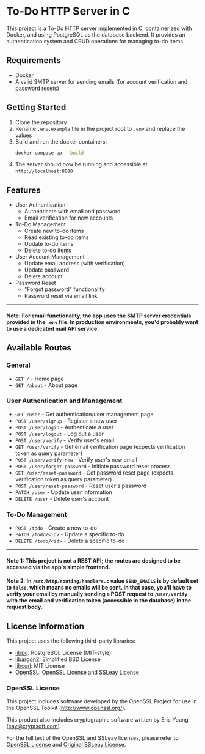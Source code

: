 # To-Do HTTP Server in C

This project is a To-Do HTTP server implemented in C, containerized with Docker, and using PostgreSQL as the database backend. It provides an authentication system and CRUD operations for managing to-do items.

## Requirements

- Docker
- A valid SMTP server for sending emails (for account verification and password resets)

## Getting Started

1. Clone the repository
2. Rename `.env.example` file in the project root to `.env` and replace the values
3. Build and run the docker containers:
   ```bash
   docker-compose up --build
   ```
4. The server should now be running and accessible at `http://localhost:8080`

## Features

- User Authentication
  - Authenticate with email and password
  - Email verification for new accounts
- To-Do Management
  - Create new to-do items
  - Read existing to-do items
  - Update to-do items
  - Delete to-do items
- User Account Management
  - Update email address (with verification)
  - Update password
  - Delete account
- Password Reset
  - "Forgot password" functionality
  - Password reset via email link

---
#### Note: For email functionality, the app uses the SMTP server credentials provided in the `.env` file. In production environments, you'd probably want to use a dedicated mail API service.

## Available Routes

### General
- `GET /` - Home page
- `GET /about` - About page

### User Authentication and Management
- `GET /user` - Get authentication/user management page
- `POST /user/signup` - Register a new user
- `POST /user/login` - Authenticate a user
- `POST /user/logout` - Log out a user
- `POST /user/verify` - Verify user's email
- `GET /user/verify` - Get email verification page (expects verification token as query parameter)
- `POST /user/verify-new` - Verify user's new email
- `POST /user/forgot-password` - Initiate password reset process
- `GET /user/reset-password` - Get password reset page (expects verification token as query parameter)
- `POST /user/reset-password` - Reset user's password
- `PATCH /user` - Update user information
- `DELETE /user` - Delete user's account

### To-Do Management
- `POST /todo` - Create a new to-do
- `PATCH /todo/<id>` - Update a specific to-do
- `DELETE /todo/<id>` - Delete a specific to-do

---
#### Note 1: This project is not a REST API; the routes are designed to be accessed via the app's simple frontend.
#### Note 2: In `/src/http/routing/handlers.c` value `SEND_EMAILS` is by default set to `false`, which means no emails will be sent. In that case, you'll have to verify your email by manually sending a POST request to `/user/verify` with the email and verification token (accessible in the database) in the request body.

## License Information

This project uses the following third-party libraries:

- [libpq](https://www.postgresql.org/about/licence/): PostgreSQL License (MIT-style)
- [libargon2](https://github.com/P-H-C/phc-winner-argon2/blob/master/LICENSE): Simplified BSD License
- [libcurl](https://curl.se/docs/copyright.html): MIT License
- [OpenSSL](https://www.openssl.org/source/license.html): OpenSSL License and SSLeay License

### OpenSSL License

This project includes software developed by the OpenSSL Project for use in the OpenSSL Toolkit (http://www.openssl.org/).

This product also includes cryptographic software written by Eric Young (eay@cryptsoft.com).

For the full text of the OpenSSL and SSLeay licenses, please refer to [OpenSSL License](https://www.openssl.org/source/license.html) and [Original SSLeay License](https://www.openssl.org/source/license.html).